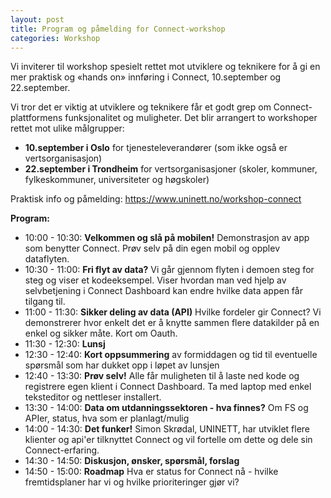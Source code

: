 ```yaml
---
layout: post
title: Program og påmelding for Connect-workshop
categories: Workshop
---
```


Vi inviterer til workshop spesielt rettet mot utviklere og teknikere for å gi en mer praktisk og «hands on» innføring i Connect, 10.september og 22.september.  

<!--MORE-->

Vi tror det er viktig at utviklere og teknikere	 får et godt grep om Connect-plattformens funksjonalitet og muligheter.
Det blir arrangert to workshoper rettet mot ulike målgrupper:

* **10.september i Oslo** for tjenesteleverandører (som ikke også er vertsorganisasjon)
* **22.september i Trondheim** for vertsorganisasjoner (skoler, kommuner, fylkeskommuner, universiteter og høgskoler)

Praktisk info og påmelding: <https://www.uninett.no/workshop-connect>

**Program:**

* 10:00 - 10:30: **Velkommen og slå på mobilen!**  Demonstrasjon av app som benytter Connect. Prøv selv på din egen mobil og opplev dataflyten.
* 10:30 - 11:00: **Fri flyt av data?** Vi går gjennom flyten i demoen steg for steg og viser et kodeeksempel. Viser hvordan man ved hjelp av selvbetjening i Connect Dashboard kan endre hvilke data appen får tilgang til.
* 11:00 - 11:30: **Sikker deling av data (API)** Hvilke fordeler gir Connect? Vi demonstrerer hvor enkelt det er å knytte sammen flere datakilder på en enkel og sikker måte. Kort om Oauth.
* 11:30 - 12:30: **Lunsj**
* 12:30 - 12:40: **Kort oppsummering** av formiddagen og tid til eventuelle spørsmål som har dukket opp i løpet av lunsjen
* 12:40 - 13:30: **Prøv selv!** Alle får muligheten til å laste ned kode og registrere egen klient i Connect Dashboard. Ta med laptop med enkel teksteditor og nettleser installert.
* 13:30 - 14:00: **Data om utdanningssektoren - hva finnes?** Om FS og APIer, status, hva som er planlagt/mulig
* 14:00 - 14:30: **Det funker!** Simon Skrødal, UNINETT, har utviklet flere klienter og api'er tilknyttet Connect og vil fortelle om dette og dele sin Connect-erfaring.
* 14:30 - 14:50: **Diskusjon, ønsker, spørsmål, forslag**
* 14:50 - 15:00: **Roadmap** Hva er status for Connect nå - hvilke fremtidsplaner har vi og hvilke prioriteringer gjør vi?

